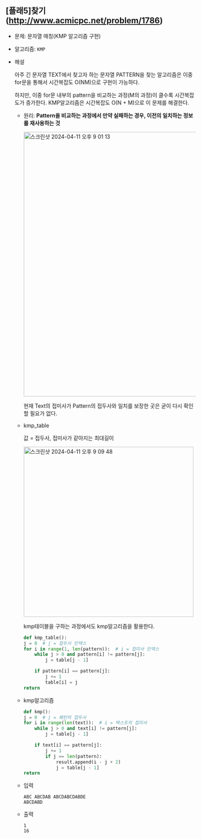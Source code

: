 ## [플래5]찾기(http://www.acmicpc.net/problem/1786)

- 문제: 문자열 매칭(KMP 알고리즘 구현)

- 알고리즘: `KMP`

- 해설

  아주 긴 문자열 TEXT에서 찾고자 하는 문자열 PATTERN을 찾는 알고리즘은 이중for문을 통해서 시간복잡도 O(NM)으로 구현이 가능하다.

  하지만, 이중 for문 내부의 pattern을 비교하는 과정(M의 과정)이 클수록 시간복잡도가 증가한다. KMP알고리즘은 시간복잡도 O(N + M)으로 이 문제를 해결한다.

  - 원리: **Pattern을 비교하는 과정에서 만약 실패하는 경우, 이전의 일치하는 정보를 재사용하는 것**

    <img width="700" alt="스크린샷 2024-04-11 오후 9 01 13" src="https://github.com/kimchanho97/algorithm/assets/104095041/f961dfe5-c8e0-4f57-9229-8a3a77824530">

    현재 Text의 접미사가 Pattern의 접두사와 일치를 보장한 곳은 굳이 다시 확인할 필요가 없다.

  - kmp_table

    값 = 접두사, 접미사가 같아지는 최대길이

    <img width="450" alt="스크린샷 2024-04-11 오후 9 09 48" src="https://github.com/kimchanho97/algorithm/assets/104095041/64abcad2-cdda-4fe4-b56a-ac24e66398e2">

    kmp테이블을 구하는 과정에서도 kmp알고리즘을 활용한다.

    ```python
    def kmp_table():
    j = 0  # j = 접두사 인덱스
    for i in range(1, len(pattern)):  # i = 접미사 인덱스
        while j > 0 and pattern[i] != pattern[j]:
            j = table[j - 1]

        if pattern[i] == pattern[j]:
            j += 1
            table[i] = j
    return
    ```

  - kmp알고리즘

    ```python
    def kmp():
    j = 0  # j = 패턴의 접두사
    for i in range(len(text)):  # i = 텍스트의 접미사
        while j > 0 and text[i] != pattern[j]:
            j = table[j - 1]

        if text[i] == pattern[j]:
            j += 1
            if j == len(pattern):
                result.append(i - j + 2)
                j = table[j - 1]
    return
    ```

  - 입력

    ```
    ABC ABCDAB ABCDABCDABDE
    ABCDABD
    ```

  - 출력

    ```
    1
    16
    ```

<br>
